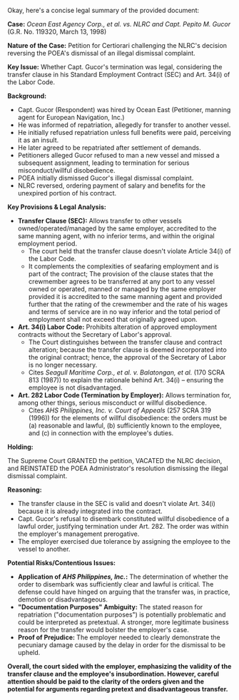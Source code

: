Okay, here's a concise legal summary of the provided document:

**Case:** *Ocean East Agency Corp., et al. vs. NLRC and Capt. Pepito M. Gucor* (G.R. No. 119320, March 13, 1998)

**Nature of the Case:** Petition for Certiorari challenging the NLRC's decision reversing the POEA's dismissal of an illegal dismissal complaint.

**Key Issue:** Whether Capt. Gucor's termination was legal, considering the transfer clause in his Standard Employment Contract (SEC) and Art. 34(i) of the Labor Code.

**Background:**

*   Capt. Gucor (Respondent) was hired by Ocean East (Petitioner, manning agent for European Navigation, Inc.)
*   He was informed of repatriation, allegedly for transfer to another vessel.
*   He initially refused repatriation unless full benefits were paid, perceiving it as an insult.
*   He later agreed to be repatriated after settlement of demands.
*   Petitioners alleged Gucor refused to man a new vessel and missed a subsequent assignment, leading to termination for serious misconduct/willful disobedience.
*   POEA initially dismissed Gucor's illegal dismissal complaint.
*   NLRC reversed, ordering payment of salary and benefits for the unexpired portion of his contract.

**Key Provisions & Legal Analysis:**

*   **Transfer Clause (SEC):** Allows transfer to other vessels owned/operated/managed by the same employer, accredited to the same manning agent, with no inferior terms, and within the original employment period.
    *   The court held that the transfer clause doesn't violate Article 34(i) of the Labor Code.
    *   It complements the complexities of seafaring employment and is part of the contract; The provision of the clause states that the crewmember agrees to be transferred at any port to any vessel owned or operated, manned or managed by the same employer provided it is accredited to the same manning agent and provided further that the rating of the crewmember and the rate of his wages and terms of service are in no way inferior and the total period of employment shall not exceed that originally agreed upon.
*   **Art. 34(i) Labor Code:** Prohibits alteration of approved employment contracts without the Secretary of Labor's approval.
    *   The Court distinguishes between the transfer clause and contract alteration; because the transfer clause is deemed incorporated into the original contract; hence, the approval of the Secretary of Labor is no longer necessary.
    *   Cites *Seagull Maritime Corp., et al. v. Balatongan, et al.* (170 SCRA 813 (1987)) to explain the rationale behind Art. 34(i) – ensuring the employee is not disadvantaged.
*   **Art. 282 Labor Code (Termination by Employer):** Allows termination for, among other things, serious misconduct or willful disobedience.
    *   Cites *AHS Philippines, Inc. v. Court of Appeals* (257 SCRA 319 (1996)) for the elements of willful disobedience: the orders must be (a) reasonable and lawful, (b) sufficiently known to the employee, and (c) in connection with the employee's duties.

**Holding:**

The Supreme Court GRANTED the petition, VACATED the NLRC decision, and REINSTATED the POEA Administrator's resolution dismissing the illegal dismissal complaint.

**Reasoning:**

*   The transfer clause in the SEC is valid and doesn't violate Art. 34(i) because it is already integrated into the contract.
*   Capt. Gucor's refusal to disembark constituted willful disobedience of a lawful order, justifying termination under Art. 282. The order was within the employer's management prerogative.
*   The employer exercised due tolerance by assigning the employee to the vessel to another.

**Potential Risks/Contentious Issues:**

*   **Application of *AHS Philippines, Inc.*:** The determination of whether the order to disembark was sufficiently clear and lawful is critical. The defense could have hinged on arguing that the transfer was, in practice, demotion or disadvantageous.
*   **"Documentation Purposes" Ambiguity:** The stated reason for repatriation ("documentation purposes") is potentially problematic and could be interpreted as pretextual. A stronger, more legitimate business reason for the transfer would bolster the employer's case.
*   **Proof of Prejudice:** The employer needed to clearly demonstrate the pecuniary damage caused by the delay in order for the dismissal to be upheld.

**Overall, the court sided with the employer, emphasizing the validity of the transfer clause and the employee's insubordination. However, careful attention should be paid to the clarity of the orders given and the potential for arguments regarding pretext and disadvantageous transfer.**
